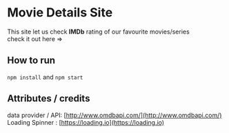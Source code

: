 # Movie Details Site

This site let us check **IMDb** rating of our favourite movies/series  
check it out here => []()

## How to run

`npm install` and `npm start`

## Attributes / credits

data provider / API: [http://www.omdbapi.com/](http://www.omdbapi.com/)
Loading Spinner : [https://loading.io](https://loading.io)
